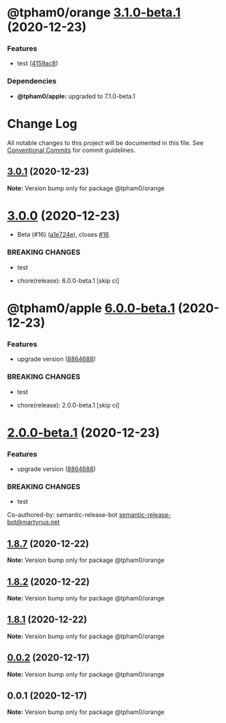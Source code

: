 # @tpham0/orange [3.1.0-beta.1](https://github.com/zlatanpham/monorepo-semantic-release-demo/compare/@tpham0/orange@3.0.1...@tpham0/orange@3.1.0-beta.1) (2020-12-23)


### Features

* test ([4159ac8](https://github.com/zlatanpham/monorepo-semantic-release-demo/commit/4159ac803afc1ce2a86105e838eba02d842091ea))





### Dependencies

* **@tpham0/apple:** upgraded to 7.1.0-beta.1

# Change Log

All notable changes to this project will be documented in this file.
See [Conventional Commits](https://conventionalcommits.org) for commit guidelines.

## [3.0.1](https://github.com/zlatanpham/monorepo-semantic-release-demo/compare/@tpham0/orange@3.0.0...@tpham0/orange@3.0.1) (2020-12-23)

**Note:** Version bump only for package @tpham0/orange





# [3.0.0](https://github.com/zlatanpham/monorepo-semantic-release-demo/compare/@tpham0/orange@1.9.0...@tpham0/orange@3.0.0) (2020-12-23)


* Beta (#16) ([a1e724e](https://github.com/zlatanpham/monorepo-semantic-release-demo/commit/a1e724e1a0c26eb86ffa825a23813f649e7e0404)), closes [#16](https://github.com/zlatanpham/monorepo-semantic-release-demo/issues/16)


### BREAKING CHANGES

* test

* chore(release): 6.0.0-beta.1 [skip ci]

# @tpham0/apple [6.0.0-beta.1](https://github.com/zlatanpham/monorepo-semantic-release-demo/compare/@tpham0/apple@5.7.0...@tpham0/apple@6.0.0-beta.1) (2020-12-23)

### Features

* upgrade version ([8864688](https://github.com/zlatanpham/monorepo-semantic-release-demo/commit/8864688f6896c26d818810c7900a33c3e9208480))

### BREAKING CHANGES

* test

* chore(release): 2.0.0-beta.1 [skip ci]

# [2.0.0-beta.1](https://github.com/zlatanpham/monorepo-semantic-release-demo/compare/@tpham0/orange@1.9.0...@tpham0/orange@2.0.0-beta.1) (2020-12-23)

### Features

* upgrade version ([8864688](https://github.com/zlatanpham/monorepo-semantic-release-demo/commit/8864688f6896c26d818810c7900a33c3e9208480))

### BREAKING CHANGES

* test

Co-authored-by: semantic-release-bot <semantic-release-bot@martynus.net>





## [1.8.7](https://github.com/zlatanpham/monorepo-semantic-release-demo/compare/@tpham0/orange@1.8.6...@tpham0/orange@1.8.7) (2020-12-22)

**Note:** Version bump only for package @tpham0/orange

## [1.8.2](https://github.com/zlatanpham/monorepo-semantic-release-demo/compare/@tpham0/orange@1.8.0...@tpham0/orange@1.8.2) (2020-12-22)

**Note:** Version bump only for package @tpham0/orange

## [1.8.1](https://github.com/zlatanpham/monorepo-semantic-release-demo/compare/@tpham0/orange@1.8.0...@tpham0/orange@1.8.1) (2020-12-22)

**Note:** Version bump only for package @tpham0/orange

## [0.0.2](https://github.com/zlatanpham/monorepo-semantic-release-demo/compare/@tpham0/orange@0.0.1...@tpham0/orange@0.0.2) (2020-12-17)

**Note:** Version bump only for package @tpham0/orange

## 0.0.1 (2020-12-17)

**Note:** Version bump only for package @tpham0/orange
